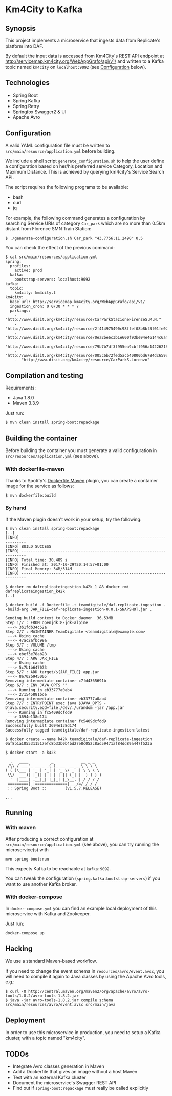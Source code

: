 # Km4City to Kafka

## Synopsis

This project implements a microservice that ingests data from
Replicate's platform into DAF.

By default the input data is accessed from Km4City's REST API endpoint
at http://servicemap.km4city.org/WebAppGrafo/api/v1/ and written to a
Kafka topic named `km4city` on `localhost:9092` (see
[Configuration](#configuration) below).

## Technologies

- Spring Boot
- Spring Kafka
- Spring Retry
- Springfox Swagger2 & UI
- Apache Avro

## Configuration

A valid YAML configuration file must be written to
`src/main/resource/application.yml` before building.

We include a shell script `generate_configuration.sh` to help the user
define a configuration based on her/his preferred service Category,
Location and Maximum Distance. This is achieved by querying km4city's
Service Search API.

The script requires the following programs to be available:

- bash
- curl
- jq

For example, the following command generates a configuration by
searching Service URIs of category `Car_park` which are no more than
0.5km distant from Florence SMN Train Station:

    $ ./generate-configuration.sh Car_park "43.7756;11.2490" 0.5

You can check the effect of the previous command:

    $ cat src/main/resources/application.yml
    spring:
      profiles:
        active: prod
      kafka:
        bootstrap-servers: localhost:9092
    kafka:
      topic:
        km4city: km4city.t
    km4city:
      base_url: http://servicemap.km4city.org/WebAppGrafo/api/v1/
      ingestion_cron: 0 0/30 * * * ?
      parkings:
        -  "http://www.disit.org/km4city/resource/CarParkStazioneFirenzeS.M.N."
        -  "http://www.disit.org/km4city/resource/2f414975490c98ffef08b8bf3f01fe02"
        -  "http://www.disit.org/km4city/resource/0ea2be6c3b1e600f93be94e46144c6af"
        -  "http://www.disit.org/km4city/resource/79b7b7df3f955ea9cbff956a14226218"
        -  "http://www.disit.org/km4city/resource/005c6b72fed5acb40800bd6784dc659c"
        -  "http://www.disit.org/km4city/resource/CarParkS.Lorenzo"

## Compilation and testing

Requirements:

- Java 1.8.0
- Maven 3.3.9

Just run:

```shell
$ mvn clean install spring-boot:repackage
```

## Building the container

Before building the container you must generate a valid configuration
in `src/resources/application.yml` (see above).

### With dockerfile-maven

Thanks to Spotify's [Dockerfile
Maven](https://github.com/spotify/dockerfile-maven/) plugin, you can
create a container image for the service as follows:

```
$ mvn dockerfile:build
```

### By hand

If the Maven plugin doesn't work in your setup, try the following:

```
$ mvn clean install spring-boot:repackage
[..]
[INFO] ------------------------------------------------------------------------
[INFO] BUILD SUCCESS
[INFO] ------------------------------------------------------------------------
[INFO] Total time: 30.489 s
[INFO] Finished at: 2017-10-29T20:14:57+01:00
[INFO] Final Memory: 34M/314M
[INFO] ------------------------------------------------------------------------

$ docker rm dafreplicateingestion_k42k_1 && docker rmi dafreplicateingestion_k42k
[..]

$ docker build -f Dockerfile -t teamdigitale/daf-replicate-ingestion --build-arg JAR_FILE=daf-replicate-ingestion-0.0.1-SNAPSHOT.jar .

Sending build context to Docker daemon  36.53MB
Step 1/7 : FROM openjdk:8-jdk-alpine
 ---> 3b1fdb34c52a
Step 2/7 : MAINTAINER TeamDigitale <teamdigitale@example.com>
 ---> Using cache
 ---> 47ac2afbc99a
Step 3/7 : VOLUME /tmp
 ---> Using cache
 ---> ebef3e78ab28
Step 4/7 : ARG JAR_FILE
 ---> Using cache
 ---> 5c7b1b647073
Step 5/7 : ADD target/${JAR_FILE} app.jar
 ---> 8e702b945005
Removing intermediate container c7fd4365691b
Step 6/7 : ENV JAVA_OPTS ""
 ---> Running in eb33777a0ab4
 ---> 271545881bce
Removing intermediate container eb33777a0ab4
Step 7/7 : ENTRYPOINT exec java $JAVA_OPTS -Djava.security.egd=file:/dev/./urandom -jar /app.jar
 ---> Running in fc5409dcfdd9
 ---> 3694e138d174
Removing intermediate container fc5409dcfdd9
Successfully built 3694e138d174
Successfully tagged teamdigitale/daf-replicate-ingestion:latest

$ docker create --name k42k teamdigitale/daf-replicate-ingestion
0af8b1a1055311517efc8b33b0b4bd27e8c052c8ad59471af84dd89a447f5235

$ docker start -a k42k

  .   ____          _            __ _ _
 /\\ / ___'_ __ _ _(_)_ __  __ _ \ \ \ \
( ( )\___ | '_ | '_| | '_ \/ _` | \ \ \ \
 \\/  ___)| |_)| | | | | || (_| |  ) ) ) )
  '  |____| .__|_| |_|_| |_\__, | / / / /
 =========|_|==============|___/=/_/_/_/
 :: Spring Boot ::        (v1.5.7.RELEASE)

...
```

## Running

### With maven

After producing a correct configuration at
`src/main/resource/application.yml` (see above), you can try running
the microservice(s) with

    mvn spring-boot:run

This expects Kafka to be reachable at `kafka:9092`.

You can tweak the configuration (`spring.kafka.bootstrap-servers`) if
you want to use another Kafka broker.

### With docker-compose

In `docker-compose.yml` you can find an example local deployment of
this microservice with Kafka and Zookeeper.

Just run:

    docker-compose up

## Hacking

We use a standard Maven-based workflow.

If you need to change the event schema in `resources/avro/event.avsc`,
you will need to compile it again to Java classes by using the Apache
Avro tools, e.g.:

    $ curl -O http://central.maven.org/maven2/org/apache/avro/avro-tools/1.8.2/avro-tools-1.8.2.jar
    $ java -jar avro-tools-1.8.2.jar compile schema src/main/resources/avro/event.avsc src/main/java

## Deployment

In order to use this microservice in production, you need to setup a
Kafka cluster, with a topic named "km4city".

## TODOs

- Integrate Avro classes generation in Maven
- Add a Dockerfile that gives an image without a host Maven
- Test with an external Kafka cluster
- Document the microservice's Swagger REST API
- Find out if `spring-boot:repackage` must really be called explicitly
